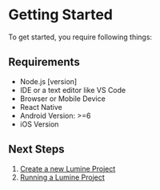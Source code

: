 # Getting Started

To get started, you require following things:

## Requirements
- Node.js [version]
- IDE or a text editor like VS Code
- Browser or Mobile Device
- React Native
- Android Version: >=6
- iOS Version

## Next Steps

1. [Create a new Lumine Project](/docs/create-a-new-lumine-project)
2. [Running a Lumine Project](/docs/running-a-lumine-project)